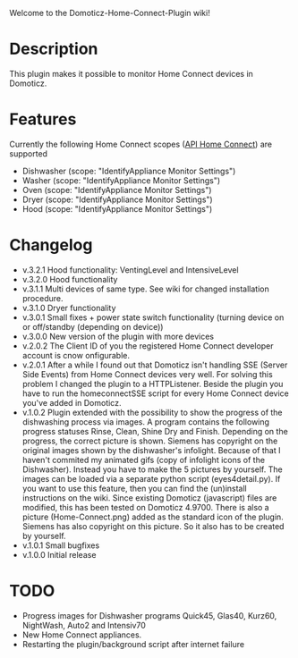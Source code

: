 Welcome to the Domoticz-Home-Connect-Plugin wiki!

# Description
This plugin makes it possible to monitor Home Connect devices in Domoticz.

# Features
Currently the following Home Connect scopes ([API Home Connect](https://developer.home-connect.com/docs/authorization/scope)) are supported
* Dishwasher (scope: "IdentifyAppliance Monitor Settings")
* Washer (scope: "IdentifyAppliance Monitor Settings")
* Oven (scope: "IdentifyAppliance Monitor Settings")
* Dryer (scope: "IdentifyAppliance Monitor Settings")
* Hood (scope: "IdentifyAppliance Monitor Settings")

# Changelog
* v.3.2.1 Hood functionality: VentingLevel and IntensiveLevel
* v.3.2.0 Hood functionality
* v.3.1.1 Multi devices of same type. See wiki for changed installation procedure.
* v.3.1.0 Dryer functionality
* v.3.0.1 Small fixes + power state switch functionality (turning device on or off/standby (depending on device))
* v.3.0.0 New version of the plugin with more devices
* v.2.0.2 The Client ID of you the registered Home Connect developer account is cnow onfigurable.
* v.2.0.1 After a while I found out that Domoticz isn't handling SSE (Server Side Events) from Home Connect devices very well. For solving this problem I changed the plugin to a HTTPListener. Beside the plugin you have to run the homeconnectSSE script for every Home Connect device you've added in Domoticz.
* v.1.0.2 Plugin extended with the possibility to show the progress of the dishwashing process via images. A program contains the following progress statuses Rinse, Clean, Shine Dry and Finish. Depending on the progress, the correct picture is shown. Siemens has copyright on the original images shown by the dishwasher's infolight. Because of that I haven't commited my animated gifs (copy of infolight icons of the Dishwasher). Instead you have to make the 5 pictures by yourself. The images can be loaded via a separate python script (eyes4detail.py). If you want to use this feature, then you can find the (un)install instructions on the wiki. Since existing Domoticz (javascript) files are modified, this has been tested on Domoticz 4.9700. There is also a picture (Home-Connect.png) added as the standard icon of the plugin. Siemens has also copyright on this picture. So it also has to be created by yourself.
* v.1.0.1 Small bugfixes
* v.1.0.0 Initial release

# TODO
* Progress images for Dishwasher programs Quick45, Glas40, Kurz60, NightWash, Auto2 and Intensiv70
* New Home Connect appliances.
* Restarting the plugin/background script after internet failure
